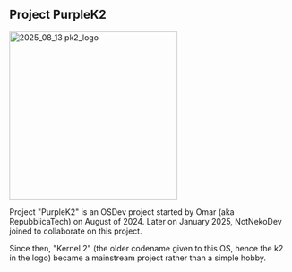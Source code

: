 ## Project PurpleK2
<img width="300" height="300" alt="2025_08_13 pk2_logo" src="https://github.com/user-attachments/assets/d0b96ab7-148e-4688-a2c6-81e5e3b7e5f3" />


Project "PurpleK2" is an OSDev project started by Omar (aka RepubblicaTech) on August of 2024.
Later on January 2025, NotNekoDev joined to collaborate on this project.

Since then, "Kernel 2" (the older codename given to this OS, hence the k2 in the logo) became a mainstream project rather than a simple hobby.
